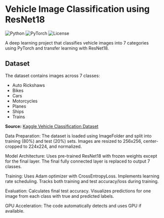 # Vehicle Image Classification using ResNet18

![Python](https://img.shields.io/badge/Python-3.8%2B-blue)
![PyTorch](https://img.shields.io/badge/PyTorch-1.9%2B-orange)
![License](https://img.shields.io/badge/License-MIT-green)

A deep learning project that classifies vehicle images into 7 categories using PyTorch and transfer learning with ResNet18.

## Dataset
The dataset contains images across 7 classes:
- Auto Rickshaws
- Bikes
- Cars
- Motorcycles
- Planes
- Ships
- Trains

**Source:** [Kaggle Vehicle Classification Dataset](https://www.kaggle.com/datasets/mohamedmaher5/vehicle-classification)


Data Preparation:
The dataset is loaded using ImageFolder and split into training (80%) and test (20%) sets.
Images are resized to 256x256, center-cropped to 224x224, and normalized.

Model Architecture:
Uses pre-trained ResNet18 with frozen weights except for the final layer.
The final fully connected layer is replaced to output 7 classes.

Training:
Uses Adam optimizer with CrossEntropyLoss.
Implements learning rate scheduling.
Tracks both training and test accuracy/loss during training.

Evaluation:
Calculates final test accuracy.
Visualizes predictions for one image from each class with true and predicted labels.

GPU Acceleration:
The code automatically detects and uses GPU if available.
